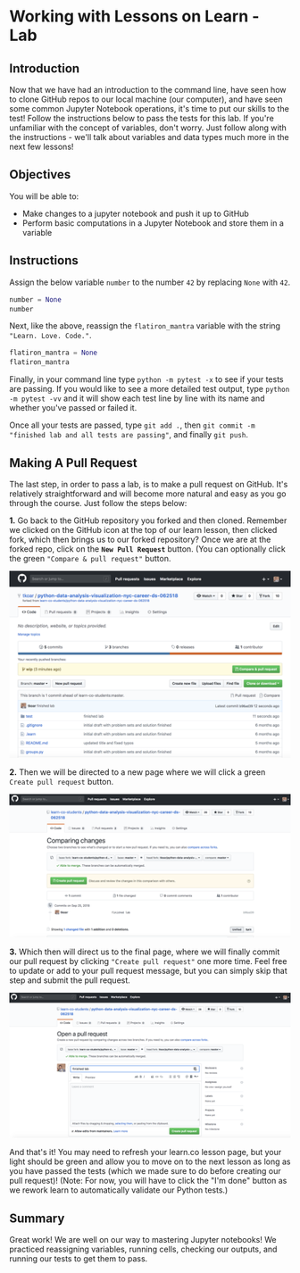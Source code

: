 
# Working with Lessons on Learn - Lab

## Introduction
Now that we have had an introduction to the command line, have seen how to clone GitHub repos to our local machine (our computer), and have seen some common Jupyter Notebook operations, it's time to put our skills to the test! Follow the instructions below to pass the tests for this lab. If you're unfamiliar with the concept of variables, don't worry. Just follow along with the instructions - we'll talk about variables and data types much more in the next few lessons!

## Objectives
You will be able to:
* Make changes to a jupyter notebook and push it up to GitHub
* Perform basic computations in a Jupyter Notebook and store them in a variable

## Instructions

Assign the below variable `number` to the number `42` by replacing `None` with `42`.


```python
number = None
number
```

Next, like the above, reassign the `flatiron_mantra` variable with the string `"Learn. Love. Code."`. 


```python
flatiron_mantra = None
flatiron_mantra
```

Finally, in your command line type `python -m pytest -x` to see if your tests are passing. If you would like to see a more detailed test output, type `python -m pytest -vv` and it will show each test line by line with its name and whether you've passed or failed it. 

Once all your tests are passed, type `git add .`, then `git commit -m "finished lab and all tests are passing"`, and finally `git push`. 

## Making A Pull Request

The last step, in order to pass a lab, is to make a pull request on GitHub. It's relatively straightforward and will become more natural and easy as you go through the course. Just follow the steps below:

**1.** Go back to the GitHub repository you forked and then cloned. Remember we clicked on the GitHub icon at the top of our learn lesson, then clicked fork, which then brings us to our forked repository? Once we are at the forked repo, click on the **`New Pull Request`** button. (You can optionally click the green `"Compare & pull request"` button.

![new_pull_request](make-new-pull-req.png)

**2.** Then we will be directed to a new page where we will click a green `Create pull request` button.

![create_pull_request](create-pull-req.png)

**3.** Which then will direct us to the final page, where we will finally commit our pull request by clicking `"Create pull request"` one more time. Feel free to update or add to your pull request message, but you can simply skip that step and submit the pull request. 

![finish_pull_request](create-pull-req-final.png)

And that's it! You may need to refresh your learn.co lesson page, but your light should be green and allow you to move on to the next lesson as long as you have passed the tests (which we made sure to do before creating our pull request)! (Note: For now, you will have to click the "I'm done" button as we rework learn to automatically validate our Python tests.)

## Summary
Great work! We are well on our way to mastering Jupyter notebooks! We practiced reassigning variables, running cells, checking our outputs, and running our tests to get them to pass.
